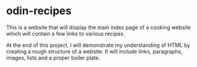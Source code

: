 # odin-recipes
This is a website that will display the main index page of a cooking website which will contain a few links to various recipes. 

At the end of this project, I will demonstrate my understanding of HTML by creating a rough structure of a website. It will include links, paragraphs, images, lists and a proper boiler plate. 